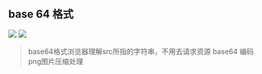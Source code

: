 ## base 64 格式 
<img src="http://"></img>
<img src="data;image"></img>
>base64格式浏览器理解src所指的字符串，不用去请求资源
base64 编码
png图片压缩处理
